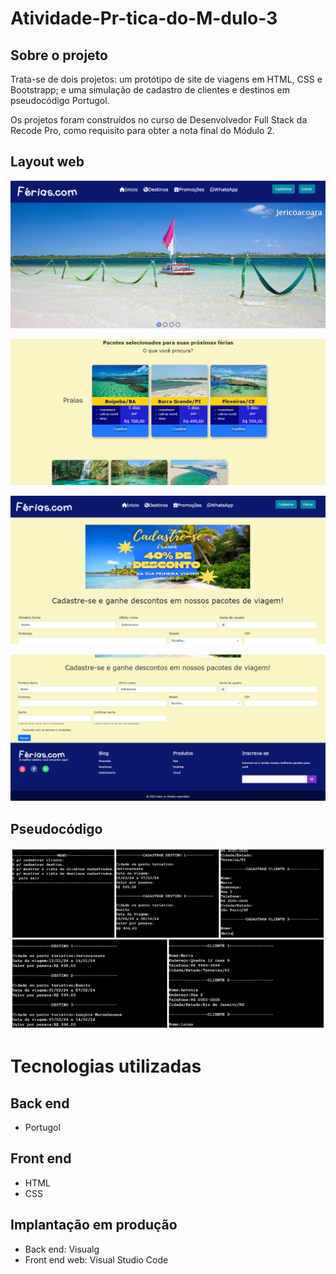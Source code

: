 # Atividade-Pr-tica-do-M-dulo-3
## Sobre o projeto

Trata-se de dois projetos: um protótipo de site de viagens em HTML, CSS e Bootstrapp; e uma simulação de cadastro de clientes e destinos em pseudocódigo Portugol.

Os projetos foram construídos no curso de Desenvolvedor Full Stack da Recode Pro, como requisito para obter a nota final do Módulo 2.

## Layout web
![Web 1](Assets/sitepginicial.png)

![Web 2](Assets/pacotesviagens.png)

![Web 3](Assets/cadastrar.png)

![Web 4](Assets/formulario.png)

## Pseudocódigo
![Web 1](Assets/pseudocodigo.png)


# Tecnologias utilizadas
## Back end
- Portugol

## Front end
- HTML
- CSS

## Implantação em produção
- Back end: Visualg
- Front end web: Visual Studio Code

